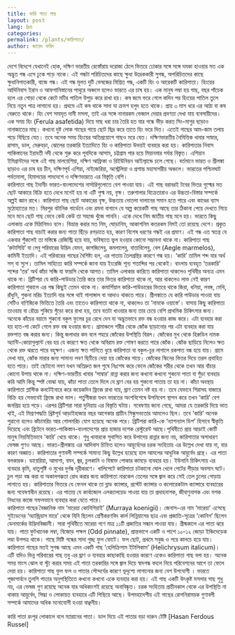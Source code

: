```yaml
---
title: কারি পাতা গাছ
layout: post
lang: bn
categories: 
permalink: /plants/কারিপাতা/
author: জায়েদ ফরিদ
---
```

দেশে বিদেশে যেখানেই হোক, দক্ষিণ ভারতীয় রেস্তোঁরায় দরোজা ঠেলে ভিতরে ঢোকার সঙ্গে সঙ্গে দমকা হাওয়ার মত এক অদ্ভুত গন্ধ এসে ঢুকে পড়ে নাকে। এই গন্ধটা পরিচিতদের কাছে ক্ষুধা উদ্রেককারী সুগন্ধ, অপরিচিতদের কাছে ক্ষুধানিপাতকারী, বাজে গন্ধ। এই গন্ধ মূলত দুটি ভেষজের মিশ্রিত গন্ধ, একটি হিং ও আরেকটি কারিপাতা। হিংয়ের আদিনিবাস ইরান ও আফগানিস্তানের পাথুরে অঞ্চলে হলেও ভারতে এর চাষ হয়। এক মানুষ লম্বা হয় গাছ, বছর পাঁচেক হলে এর গোড়া থেকে কেটে মটির পাতিল উপুড় করে রাখা হয়। কষ জমে ভরে গেলে কদিন পর হিংয়ের পাতিল তুলে নিয়ে নতুন পাত্র লাগানো হয়। প্রথমে এই কষ থাকে সাদা যা ক্রমশ হলুদ হতে থাকে। প্রায় ৩ মাস ধরে এর আঠা বা কষ বেরুতে থাকে। হিং বেশ সমাদৃত দামী মসলা, তাই এর সঙ্গে নানারকম ভেজাল দেয়ার প্রবণতা দেখা যায় ব্যবসায়ীদের। এক সময় হিং (Ferula asafetida) দিয়ে মাছ ধরা চার তৈরি হত যার গন্ধে ভীড় করত সিং-মাগুর ছাড়াও নানাজাতের মাছ। কখনো দুষ্ট লোক গাছের গায়ে ছোট ছিদ্র করে তাতে হিং ভরে দিত। এতেই গাছের আম-জাম তলায় পড়ে বিছিয়ে যেত। তবে অনেক সময় হিংয়ের অতিপ্রয়োগে গাছও মরে যেত। দক্ষিণভারতীয় নৈমিত্তিক খাবার সাম্বার, রাসাম, ডাল, মেরুবড়া, ঝোলের তরকারি ইত্যাদিতে হিং ও কারিপাতা উভয়ই ব্যবহার করা হয়।
কারিপাতার নিবাস পাকিস্তানের ইরাবতী নদী থেকে শুরু করে পূবদিকে আসাম, চট্টগ্রাম পার হয়ে মিয়ানমার পর্যন্ত বিস্তৃত। এশিয়ান ইমিগ্রান্টদের সঙ্গে এই গাছ মালয়েশিয়া, দক্ষিণ আফ্রিকা ও রিইউনিয়ন আইল্যান্ডে চলে গেছে। বর্তমানে ভারত ও শ্রীলঙ্কা ছাড়াও এর চাষ হয় চীন, দক্ষিণপূর্ব এশিয়া, নাইজেরিয়া, অস্ট্রেলিয়া ও প্রশান্ত মহাসাগরীয় অঞ্চলে। ভারতের পশ্চিমঘাট পর্বতমালা, হিমালয়ের পাদদেশে ও দক্ষিণভারতে এর বিস্তৃতি বেশি।  
কারিপাতা গাছ ইদানীং ভারত-বাংলাদেশের নার্সারিগুলোতে বেশ পাওয়া যায়। এই গাছ বরাবরই টবের ভিতর গুল্মের মত ছোট আকারে বিক্রি হতে দেখে মনেই হয় না এটি গুল্ম নয়, বৃক্ষ। তরুশালার বিক্রেতারাও এর উচ্চতা-বিস্তার সম্পর্কে অল্পই জ্ঞান রাখে। কারিপাতা গাছ ছোট আকারের বৃক্ষ, উচ্চতায় দোতলা দালানের সমান হতে পারে এবং কাণ্ডের ব্যাস মুঠোহাতের মত। মিরপুর বটানিক গার্ডেনে এবং রমনা বাগানে যে অল্প কয়েকটি গাছ আছে তার ঠিকানা পেয়ে দেখতে গিয়ে মনে মনে ছোট গাছ ভেবে কেউ কেউ তা সহজে খুঁজে পাননি। একে দেখে নিম জাতীয় গাছ মনে হয়। ভারতে কিছু এলাকায় একে মিঠানিমও বলে। বিভ্রান্ত করার মত নিম, ঘোড়ানিম, আকাশনিম কতরকম নিমই তো রয়েছে দেশে। প্রকৃত কারিপাতা গাছ যাচাই করার জন্য পাতা ছিঁড়ে রগড়াতে হয়, কারণ বিশেষ ধরণের গন্ধই এর প্রমাণ। এই গন্ধ এত স্বতন্ত্র যে একবার শুঁকলেই তা মস্তিষ্কে রেজিস্ট্রি হয়ে যায়, ভবিষ্যতে ভুল হওয়ার কোনো সম্ভাবনা থাকে না। কারিপাতা গাছ ‘রুটাসিয়ি’ বা লেবু পরিবারের উদ্ভিদ যেমন, কাগজিলেবু, কমলালেবু, বাতাবিলেবু, বেল (Aegle marmelos), কামিনী ইত্যাদি। এই পরিবারের গাছের বৈশিষ্ট্য হল, এর পাতায় তৈলগ্রন্থির কারণে গন্ধ হয়।
‘কারি’ তামিল শব্দ যার অর্থ সস্‌ বা স্যুপ। তামিল সাহিত্যে কারি সম্পর্কে জানা যায় ইংরেজি শূন্য শতাব্দির পর থেকেই। বাংলায় ব্যবহৃত ‘তরকারি’ শব্দের ‘তর’ অর্থ কাঁচা সব্জি যা ফারসি থেকে আগত। তামিল এলাকার কারিতে কারিপাতা থাকলেও পৃথিবীর অন্যত্র এমন থাকে না। ব্রিটিশরা যে কারি-পাউডার তৈরি করে তার ভিতর কারিপাতা থাকে না, আর থাকলেও লাভ নেই কারণ কারিপাতা শুকালে এর গন্ধ কিছুই তেমন থাকে না। কমার্শিয়াল কারি-পাউডারের ভিতরে থাকে জিরা, ধনিয়া, লবঙ্গ, মেথি, রাঁধুনি, শুকনা মরিচ ইত্যাদি যার সঙ্গে থাই গালাঙ্গাল বা আদাও থাকতে পারে। শ্রীলঙ্কাতে যে কারি পাউডার পাওয়া যায় সেটিও বাণিজ্যিক ভিত্তিতে তৈরি এবং তাতেও কারিপাতা থাকে না, থাকলেও তা ‘নামকে ওয়াস্তে’। 
বাসায় কিছু কারিপাতা তাওয়ায় বা রৌদ্রে শুকিয়ে গুঁড়ো করে রাখা হয়, তবে যতটা খাওয়ার জন্য তার চেয়ে বেশি প্রাথমিক চিকিৎসার জন্য। অনেকে কাঁচের বয়ামে শুকনো বকুল ফুলের চূর রেখে দেন যা অদ্ভুতভাবে রক্ত বন্ধ হওয়ার কাজ করে। এটা ব্যবহার করা হয় হাত-পা কেটে গেলে রক্ত বন্ধ হওয়ার জন্য। গ্রামাঞ্চলে শরীর থেকে জোঁক ছাড়ানোর পর এটা ব্যবহার করা যায় রক্তপাত বন্ধ করার জন্য। কিন্তু জলাধার কম বলে শহরে জোঁকের উপস্থিতি বিরল। জোঁকের মুখ থেকে হিরুডিন নামক অ্যান্টি-কোয়াগুল্যান্ট বের হয় যে কারণে ক্ষত থেকে অবিরাম রক্ত শোষণ করতে পারে জোঁক। জোঁক ছাড়িয়ে নিলেও ক্ষত থেকে রক্ত ঝরতে পারে বহুক্ষণ। এজন্য ক্ষত পানিতে ধুয়ে কারিপাতা বা বকুল-চূর লাগালে রকপাত বন্ধ হয়ে যায়। গ্রামে দেখা যায়, জোঁক মারার জন্য সামান্য লবণ ছিটিয়ে দেয়া হয় জোঁকের গায়ে। জোঁকের স্কিনের ভিতর দিয়ে তরল প্রবাহিত হতে পারে। তাই ছেটানো লবণ যখন অতিদ্রুত জল শুষে নিঃশেষ করে ফেলে জোঁকের শরীর থেকে তখন আর বাঁচার কোনো উপায় থাকে না। দক্ষিণ-ভারতীয় খাবার ‘সাম্বার’ রান্না করার জন্য কখনো কখনো শুকনো পাতা বা গুঁড়া ব্যবহার করি আমি কিন্তু স্পষ্ট বোঝা যায়, কাঁচা পাতা তেলে দিলে যে ঘ্রাণ বের হয় শুকনো পাতায় তা হয় না। কাঁচা অবস্থায় কারিপাতা প্লাস্টিক কনটেইনারে করে কয়েকদিন ফ্রিজে রাখা যায়, ঘ্রাণ তেমন নষ্ট হয় না। তবে যেভাবে শিরাসহ বাজারে বিক্রি হয় সেভাবেই ফ্রিজে রাখা ভাল। 
পর্তুগীজরা যখন ভারতের অংশবিশেষে উপনিবেশ স্থাপন করে তখন ‘কারি’ বেশ জনপ্রিয় হয়ে পড়ে। এরপর ব্রিটিশরা সারা দুনিয়ায় এর বিস্তৃতি ঘটায়। গবেষণায় জানা গেছে, আমরা যে তরকারি দিয়ে ভাত খাই, এই মিশ্রণপদ্ধতি খ্রিষ্টপূর্ব আড়াইহাজার বছর আগেকার প্রাচীন সিন্ধুসভ্যতার আমলেও ছিল। তবে ‘কারি’ অনেক পুরানো হলেও কাঁচামরিচ আর গোলমরিচ যোগ হয়েছে অনেক পরে। ব্রিটিশরা কারি-কে ‘ন্যাশন্যাল ডিশ’ হিসাবে স্বীকৃতি দিয়েছে এবং ব্রিটেনে ভারত-পাকিস্তান-বাংলাদেশের প্রায় হাজার দশেক রেস্টুরেন্ট আছে।পৃথিবীতে প্রায় আড়াই কোটি মানুষ নিয়মিতিভাবে ‘কারি’ খেয়ে থাকে। 
শুধু খাবারকে সুবাসিত করে উপাদেয় রান্নার জন্য নয়, কারিপাতার অসাধারণ ভেষজ গুণও আছে। ভারত-শ্রীলঙ্কায় এর আদিবাস চিহ্নিত হলেও আয়ুর্বেদের চরক সংহিতায় এর উল্লেখ দেখা যায় না, যার কারণ অজ্ঞাত। কারিপাতার গুণাবলী সম্পর্কে সামান্য কিছু উল্লেখ হয়েছে হাল আমলের আধুনিক আয়ুর্বেদ গ্রন্থে। এর পাতা বলকারক। ডায়েরিয়া, আমাশা, বমন, জ্বর, চুলকানি ও বিষাক্ত পোকার কামড়ে ব্যবহার হয়। ইউনানি চিকিৎসায় এর ব্যবহার কৃমি, ধাতুপুষ্টি ও মুখের দুর্গন্ধ দূরীকরণে। খালিপেটে কারিপাতা চটকানো ঘোল খেলে পেটের পীড়ার অবসান ঘটে। চুল পড়া বন্ধ করা বা অকালপক্কতা রোধ করার জন্য কারিপাতা নারকেল তেলের সঙ্গে জ্বাল করে সেই তেল চুলের গোড়ায় লাগাতে হয়। কারিপাতার ভিতরে যে ফেনল থাকে তা ব্লাড ক্যান্সার, প্রস্টেট ক্যান্সার ও কলোরেকটাল ক্যান্সারে ব্যবহারের জন্য গবেষণাধীন রয়েছে। এর পাতায় যে কার্বাজোল এলক্যালয়েড পাওয়া যায় তা প্রদাহনাশক, জীবাণুনাশক এবং মশক নিধনের কাজে সফলভাবে ব্যবহার করা যেতে পারে।  
কারিপাতা গাছের বৈজ্ঞানিক নাম ‘মারেয়া কোনিগিয়াই’ (Murraya koenigii)। জেনাস-এর নাম ‘মারেয়া’ এসেছে সুইডেনের ‘অ্যান্ড্রিয়াস মারে’ থেকে যিনি ছিলেন শ্রেণীকরণবিদ কার্ল লিন্নিয়াসের ছাত্র এবং প্রজাতি-সূত্রের ‘কোনিগ’ ছিলেন ডেনমার্কের উদ্ভিদবিজ্ঞানী। সারা পৃথিবীতে মারেয়া গণে মাত্র ১১টি প্রজাতির সন্ধান পাওয়া যায়। গ্রীষ্মকালে এর পাতা ঝরে যায়। পাতা ফুটখানেক লম্বা, বিজোড় পক্ষল (Odd pinnate), প্রান্তভাগে একটি ও পাশে ১০-১২ জোড়া ইঞ্চিদেড়েক লম্বা উপপত্র থাকে। গাছে মিষ্টি গন্ধের সাদা গুচ্ছ ফুল ফোটে। ফল ছোট, প্রথমে সবুজ ও পরে কালচে হয়ে যায়। কারিপাতা গাছের মতই সুগন্ধ আছে এমন একটি গাছ ‘হেলিক্রিসাম ইটালিকাম’ (Helichrysum italicum)। এটি যদিও ভিন্ন পরিবারের গাছ তবু এর ঘ্রাণ ও ব্যবহার কাছাকাছি হওয়ার কারণে একেও কারিপাতা গাছ বলা হয়। অনেক সময় মাংস ঝোল বা স্ট্যু করার সময় এই পাতা তরকারির সঙ্গে জ্বাল দিয়ে স্বাদগন্ধ বদলে নিয়ে পরিবেশনের আগে তা ফেলে দেয়া হয়। 
কারিপাতা গাছ ফুল ফল ও পাতার সৌন্দর্যের কারণে ভূদৃশ্যে লাগানোর জন্য বেশ উপযোগী । ভারতে পূজাপার্বনে তুলসি পাতার অনুপস্থিতিতে কখনো কখনো একে ব্যবহার করা হয়। এই গাছ একটি উৎকৃষ্ট মসলার গাছ শুধু নয়, এর ভেষজ গুণ রয়েছে অনেক যার অধিকাংশই রয়েছে অনাবিষ্কৃত। চরক সংহিতায় প্রাচীনকাল থেকে এর উপস্থিতি না থাকায় আয়ুর্বেদ, সিদ্ধা ও লোকায়ত ব্যবহারে এটি পিছিয়ে আছে। উপমহাদেশীয় এই গাছের রোগনিরাময়ক গুণাবলী সম্পর্কে আমাদের অধিক মনোযোগী হওয়া বাঞ্ছনীয়। 


কারি পাতা রংপুর লোকালে বলে ম্যারানের পাতা। ডাল দিয়ে এই পাতার বড়া দারুন টেষ্টি [Hasan Ferdous Russel]
